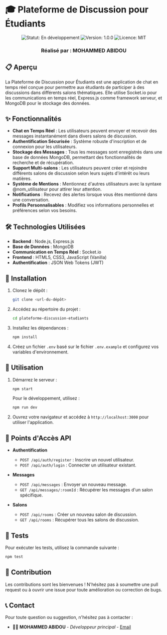 # 🎓 Plateforme de Discussion pour Étudiants

<div align="center">
  <img src="https://img.shields.io/badge/Status-En%20développement-yellow" alt="Statut: En développement">
  <img src="https://img.shields.io/badge/Version-1.0.0-blue" alt="Version: 1.0.0">
  <img src="https://img.shields.io/badge/Licence-MIT-green" alt="Licence: MIT">
</div>

<div align="center">
  <h3>Réalisé par : MOHAMMED ABIDOU</h3>
</div>

## 📋 Aperçu
La Plateforme de Discussion pour Étudiants est une application de chat en temps réel conçue pour permettre aux étudiants de participer à des discussions dans différents salons thématiques. Elle utilise Socket.io pour les communications en temps réel, Express.js comme framework serveur, et MongoDB pour le stockage des données.

## ✨ Fonctionnalités
- **Chat en Temps Réel** : Les utilisateurs peuvent envoyer et recevoir des messages instantanément dans divers salons de discussion.
- **Authentification Sécurisée** : Système robuste d'inscription et de connexion pour les utilisateurs.
- **Stockage des Messages** : Tous les messages sont enregistrés dans une base de données MongoDB, permettant des fonctionnalités de recherche et de récupération.
- **Support Multi-salons** : Les utilisateurs peuvent créer et rejoindre différents salons de discussion selon leurs sujets d'intérêt ou leurs matières.
- **Système de Mentions** : Mentionnez d'autres utilisateurs avec la syntaxe @nom_utilisateur pour attirer leur attention.
- **Notifications** : Recevez des alertes lorsque vous êtes mentionné dans une conversation.
- **Profils Personnalisables** : Modifiez vos informations personnelles et préférences selon vos besoins.

## 🛠️ Technologies Utilisées
- **Backend** : Node.js, Express.js
- **Base de Données** : MongoDB
- **Communication en Temps Réel** : Socket.io
- **Frontend** : HTML5, CSS3, JavaScript (Vanilla)
- **Authentification** : JSON Web Tokens (JWT)

## 🚀 Installation
1. Clonez le dépôt :
   ```bash
   git clone <url-du-dépôt>
   ```
2. Accédez au répertoire du projet :
   ```bash
   cd plateforme-discussion-etudiants
   ```
3. Installez les dépendances :
   ```bash
   npm install
   ```
4. Créez un fichier `.env` basé sur le fichier `.env.example` et configurez vos variables d'environnement.

## 📱 Utilisation
1. Démarrez le serveur :
   ```bash
   npm start
   ```
   Pour le développement, utilisez :
   ```bash
   npm run dev
   ```
2. Ouvrez votre navigateur et accédez à `http://localhost:3000` pour utiliser l'application.

## 🔌 Points d'Accès API
- **Authentification**
  - `POST /api/auth/register` : Inscrire un nouvel utilisateur.
  - `POST /api/auth/login` : Connecter un utilisateur existant.

- **Messages**
  - `POST /api/messages` : Envoyer un nouveau message.
  - `GET /api/messages/:roomId` : Récupérer les messages d'un salon spécifique.

- **Salons**
  - `POST /api/rooms` : Créer un nouveau salon de discussion.
  - `GET /api/rooms` : Récupérer tous les salons de discussion.

## 🧪 Tests
Pour exécuter les tests, utilisez la commande suivante :
```bash
npm test
```

## 🤝 Contribution
Les contributions sont les bienvenues ! N'hésitez pas à soumettre une pull request ou à ouvrir une issue pour toute amélioration ou correction de bugs.



## 📞 Contact

Pour toute question ou suggestion, n'hésitez pas à contacter :

- 👨‍🎓 **MOHAMMED ABIDOU** - *Développeur principal* - [Email](mailto:abidou.mohammed03@gmail.com)

